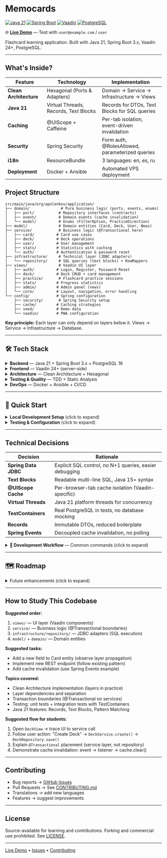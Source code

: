 # Memocards

[![Java 21](https://img.shields.io/badge/Java-21-orange.svg)](https://openjdk.java.net/projects/jdk/21/)
[![Spring Boot](https://img.shields.io/badge/Spring%20Boot-3.x-brightgreen.svg)](https://spring.io/projects/spring-boot)
[![Vaadin](https://img.shields.io/badge/Vaadin-24+-blue.svg)](https://vaadin.com/)
[![PostgreSQL](https://img.shields.io/badge/PostgreSQL-16-blue.svg)](https://www.postgresql.org/)

🌐 **[Live Demo](https://memocards.duckdns.org)** — Test with `user@example.com` / `user`

Flashcard learning application. Built with Java 21, Spring Boot 3.x, Vaadin 24+, PostgreSQL.

---

## What's Inside?

| Feature | Technology | Implementation |
|---------|-----------|---------------|
| **Clean Architecture** | Hexagonal (Ports & Adapters) | Domain → Service → Infrastructure → Views |
| **Java 21** | Virtual Threads, Records, Text Blocks | Records for DTOs, Text Blocks for SQL queries |
| **Caching** | @UIScope + Caffeine | Per-tab isolation, event-driven invalidation |
| **Security** | Spring Security | Form auth, @RolesAllowed, parameterized queries |
| **i18n** | ResourceBundle | 3 languages: en, es, ru |
| **Deployment** | Docker + Ansible | Automated VPS deployment |

## Project Structure

```
src/main/java/org/apolenkov/application/
├── domain/              # Pure business logic (ports, events, enums)
│   ├── port/           # Repository interfaces (contracts)
│   ├── event/          # Domain events (cache invalidation)
│   └── model/          # Enums (FilterOption, PracticeDirection)
├── model/              # Domain entities (Card, Deck, User, News)
├── service/            # Business logic (@Transactional here)
│   ├── card/          # Card use cases
│   ├── deck/          # Deck operations
│   ├── user/          # User management
│   ├── stats/         # Statistics with caching
│   └── auth/          # Authentication & password reset
├── infrastructure/     # Technical layer (JDBC adapters)
│   └── repository/     # SQL queries (text blocks) + RowMappers
├── views/              # Vaadin UI layer
│   ├── auth/          # Login, Register, Password Reset
│   ├── deck/          # Deck CRUD + card management
│   ├── practice/       # Flashcard practice sessions
│   ├── stats/         # Progress statistics
│   ├── admin/         # Admin panel (news)
│   └── core/          # Layout, navigation, error handling
└── config/            # Spring configuration
    ├── security/       # Spring Security setup
    ├── cache/         # Caching strategies
    ├── seed/          # Demo data
    └── vaadin/        # PWA configuration
```

**Key principle:** Each layer can only depend on layers below it. Views → Service → Infrastructure → Database.

---

## 🛠️ Tech Stack

<details>
<summary><b>Backend</b> — Java 21 + Spring Boot 3.x + PostgreSQL 16</summary>

- **Java 21**: Virtual Threads, Records, Pattern Matching, Text Blocks
- **Spring Boot 3.x**: DI, Security, Transactions
- **Spring Data JDBC**: Explicit SQL control
- **PostgreSQL 16**: Flyway migrations
- **Caffeine**: High-performance caching
- **Spring Events**: Decoupled cache invalidation

</details>

<details>
<summary><b>Frontend</b> — Vaadin 24+ (server-side)</summary>

- **Vaadin 24+**: Server-side UI, PWA-ready
- **Lumo Theme**: Material Design inspired
- **i18n**: ResourceBundle (en, es, ru)
- **Responsive**: Mobile-first CSS Grid/Flexbox

</details>

<details>
<summary><b>Architecture</b> — Clean Architecture + Hexagonal</summary>

- **Layer Separation**: domain → service → infrastructure → views
- **Ports & Adapters**: Repository interfaces + JDBC adapters
- **SOLID Principles**: DI, single responsibility
- **Event-Driven**: Immediate cache updates via Spring Events

</details>

<details>
<summary><b>Testing & Quality</b> — TDD + Static Analysis</summary>

- **JUnit 5 + Mockito**: Unit tests
- **TestContainers**: Real PostgreSQL in integration tests
- **Checkstyle + SpotBugs + SonarLint**: Code quality gates

</details>

<details>
<summary><b>DevOps</b> — Docker + Ansible + CI/CD</summary>

- **Docker**: Jib containerless builds
- **Ansible**: Automated VPS deployment
- **GitHub Actions**: CI/CD pipelines
- **Monitoring**: Spring Actuator + Prometheus metrics

</details>

---

## 🚀 Quick Start

<details>
<summary><b>Local Development Setup</b> (click to expand)</summary>

**Prerequisites:** Java 21+, Docker, Docker Compose

```bash
# 1. Clone & configure
git clone <repository-url> && cd memo
cp env.sample .env  # Edit: set DB_PASSWORD, demo passwords

# 2. Start PostgreSQL
docker-compose up -d postgres

# 3. Run app
./gradlew bootRun

# 4. Open http://localhost:8080
# Login: user@example.com / user
```

**Docker Compose (full stack):**
```bash
./gradlew jibDockerBuild    # Build image
docker-compose up -d        # Run everything
docker-compose logs -f app  # View logs
```

</details>

<details>
<summary><b>Testing & Configuration</b> (click to expand)</summary>

**Run tests:**
```bash
./gradlew test              # Unit tests
./gradlew integrationTest   # Integration (requires Docker)
./gradlew check             # All checks (tests + quality)
```

**Configuration via `.env` file** (see `env.sample`):
- Cache TTL/size settings
- UI debounce & pagination
- Security thresholds
- Spring profiles: dev, test, prod

</details>

---

## Technical Decisions

| Decision | Rationale |
|-----------|-----------|
| **Spring Data JDBC** | Explicit SQL control, no N+1 queries, easier debugging |
| **Text Blocks** | Readable multi-line SQL, Java 15+ syntax |
| **@UIScope Cache** | Per-browser-tab cache isolation (Vaadin-specific) |
| **Virtual Threads** | Java 21 platform threads for concurrency |
| **TestContainers** | Real PostgreSQL in tests, no database mocking |
| **Records** | Immutable DTOs, reduced boilerplate |
| **Spring Events** | Decoupled cache invalidation, no polling |

<details>
<summary><b>🔧 Development Workflow</b> — Common commands (click to expand)</summary>

```bash
./gradlew bootRun                    # Run with auto-reload
./gradlew test                       # Run tests
./gradlew codeQuality                # Checkstyle + SpotBugs
./gradlew spotlessApply              # Auto-format code
./gradlew vaadinBuildFrontend        # Build production bundle
./gradlew jibDockerBuild             # Build Docker image
```

</details>

---

## 🗺️ Roadmap

<details>
<summary>Future enhancements (click to expand)</summary>

- [ ] Deck sharing & import/export
- [ ] AI-powered card generation (GPT-4 API)
- [ ] Progress analytics dashboard
- [ ] Mobile apps (Vaadin Hilla)

</details>

---

## How to Study This Codebase

**Suggested order:**

1. `views/` — UI layer (Vaadin components)
2. `service/` — Business logic (@Transactional boundaries)
3. `infrastructure/repository/` — JDBC adapters (SQL execution)
4. `model/` + `domain/` — Domain entities

**Suggested tasks:**

- Add a new field to Card entity (observe layer propagation)
- Implement new REST endpoint (follow existing pattern)
- Add cache invalidation (use Spring Events example)


**Topics covered:**

- Clean Architecture implementation (layers in practice)
- Layer dependencies and separation
- Transaction boundaries (@Transactional on services)
- Testing: unit tests + integration tests with TestContainers
- Java 21 features: Records, Text Blocks, Pattern Matching

**Suggested flow for students:**

1. Open `DeckView` → trace UI to service call
2. Follow user action: "Create Deck" → `DeckService.create()` → `DeckRepository.save()`
3. Explain `@Transactional` placement (service layer, not repository)
4. Demonstrate cache invalidation: event → listener → cache.clear()

---

## Contributing

- Bug reports → [GitHub Issues](../../issues)
- Pull Requests → See [CONTRIBUTING.md](CONTRIBUTING.md)
- Translations → add new languages
- Features → suggest improvements

---

## License

Source-available for learning and contributions. Forking and commercial use prohibited. See [LICENSE](LICENSE).

---

[Live Demo](https://memocards.duckdns.org) • [Issues](../../issues) • [Contributing](CONTRIBUTING.md)

